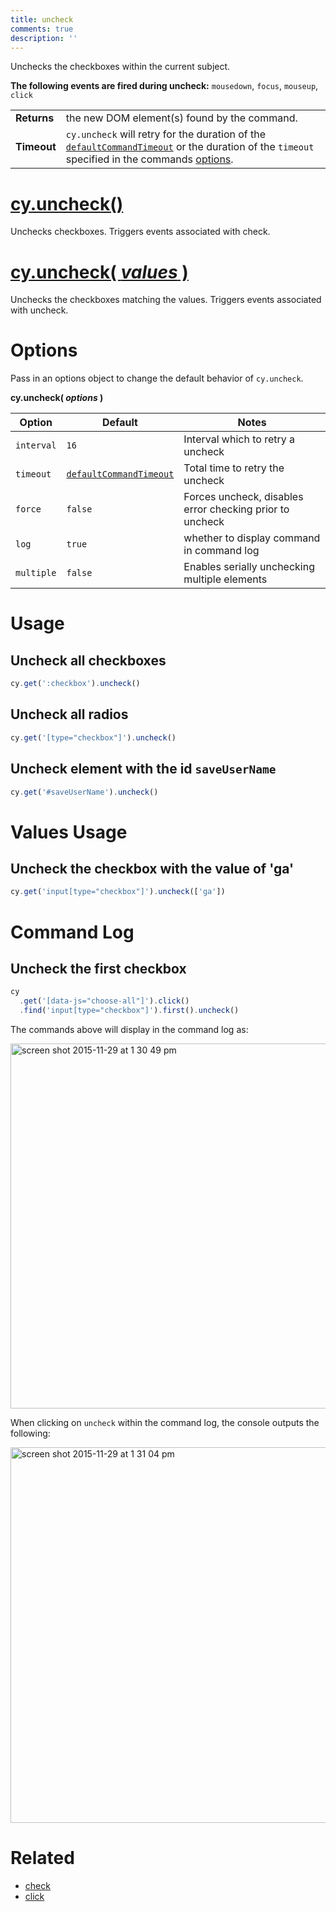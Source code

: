 ```yaml
---
title: uncheck
comments: true
description: ''
---
```


Unchecks the checkboxes within the current subject.

**The following events are fired during uncheck:** `mousedown`, `focus`, `mouseup`, `click`

| | |
|--- | --- |
| **Returns** | the new DOM element(s) found by the command. |
| **Timeout** | `cy.uncheck` will retry for the duration of the [`defaultCommandTimeout`](https://on.cypress.io/guides/configuration#timeouts) or the duration of the `timeout` specified in the commands [options](#options). |

# [cy.uncheck()](#usage)

Unchecks checkboxes. Triggers events associated with check.

# [cy.uncheck( *values* )](#values-usage)

Unchecks the checkboxes matching the values. Triggers events associated with uncheck.

# Options

Pass in an options object to change the default behavior of `cy.uncheck`.

**cy.uncheck( *options* )**

Option | Default | Notes
--- | --- | ---
`interval` | `16` | Interval which to retry a uncheck
`timeout` | [`defaultCommandTimeout`](https://on.cypress.io/guides/configuration#timeouts) | Total time to retry the uncheck
`force` | `false` | Forces uncheck, disables error checking prior to uncheck
`log` | `true` | whether to display command in command log
`multiple` | `false` | Enables serially unchecking multiple elements

# Usage

## Uncheck all checkboxes

```javascript
cy.get(':checkbox').uncheck()
```

## Uncheck all radios

```javascript
cy.get('[type="checkbox"]').uncheck()
```

## Uncheck element with the id `saveUserName`

```javascript
cy.get('#saveUserName').uncheck()
```

# Values Usage

## Uncheck the checkbox with the value of 'ga'

```javascript
cy.get('input[type="checkbox"]').uncheck(['ga'])
```

# Command Log

## Uncheck the first checkbox

```javascript
cy
  .get('[data-js="choose-all"]').click()
  .find('input[type="checkbox"]').first().uncheck()
```

The commands above will display in the command log as:

<img width="584" alt="screen shot 2015-11-29 at 1 30 49 pm" src="https://cloud.githubusercontent.com/assets/1271364/11459133/7bf25814-969d-11e5-9f03-9d2d4538fcd5.png">

When clicking on `uncheck` within the command log, the console outputs the following:

<img width="601" alt="screen shot 2015-11-29 at 1 31 04 pm" src="https://cloud.githubusercontent.com/assets/1271364/11459134/7f29dea8-969d-11e5-9843-dfd07dfe888f.png">

# Related

- [check](https://on.cypress.io/api/check)
- [click](https://on.cypress.io/api/click)
